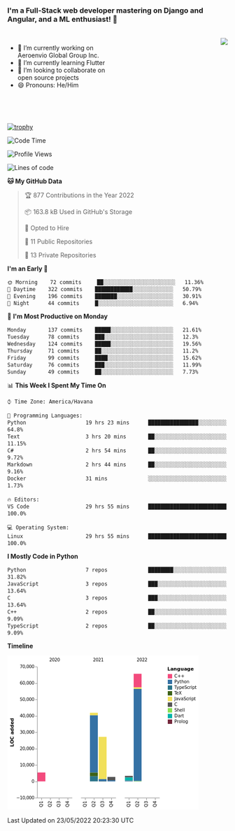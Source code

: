 ### I'm a Full-Stack web developer mastering on Django and Angular, and a ML enthusiast!  👋

<br/>

<img align="right" height="250"  src="https://media1.giphy.com/media/qgQUggAC3Pfv687qPC/giphy.gif?cid=ecf05e470ttfxgsj072btembitu1zn4ti3t3cdyg4jo5b3by&rid=giphy.gif&ct=g" />

 <div style="width:50%">
    <ul>
      <li>🔭 I’m currently working on Aeroenvio Global Group Inc.</li>
      <li>🌱 I’m currently learning Flutter</li>
      <li>👯 I’m looking to collaborate on open source projects</li>
      <li>😄 Pronouns: He/Him</li>
<!--       <li>⚡ Fun fact: I started my first professional project for a company as web dev without knowing any JS </li> -->
    </ul>
  </div>
  
<br/><br/><br/>

[![trophy](https://github-profile-trophy.vercel.app/?username=dfg-98&row=3&column=3&theme=monokai)](https://github.com/ryo-ma/github-profile-trophy)


<!--START_SECTION:waka-->
![Code Time](http://img.shields.io/badge/Code%20Time-218%20hrs%2011%20mins-blue)

![Profile Views](http://img.shields.io/badge/Profile%20Views-4-blue)

![Lines of code](https://img.shields.io/badge/From%20Hello%20World%20I%27ve%20Written-146%20Thousand%20lines%20of%20code-blue)

**🐱 My GitHub Data** 

> 🏆 877 Contributions in the Year 2022
 > 
> 📦 163.8 kB Used in GitHub's Storage 
 > 
> 💼 Opted to Hire
 > 
> 📜 11 Public Repositories 
 > 
> 🔑 13 Private Repositories  
 > 
**I'm an Early 🐤** 

```text
🌞 Morning    72 commits     ██░░░░░░░░░░░░░░░░░░░░░░░   11.36% 
🌆 Daytime    322 commits    ████████████░░░░░░░░░░░░░   50.79% 
🌃 Evening    196 commits    ███████░░░░░░░░░░░░░░░░░░   30.91% 
🌙 Night      44 commits     █░░░░░░░░░░░░░░░░░░░░░░░░   6.94%

```
📅 **I'm Most Productive on Monday** 

```text
Monday       137 commits    █████░░░░░░░░░░░░░░░░░░░░   21.61% 
Tuesday      78 commits     ███░░░░░░░░░░░░░░░░░░░░░░   12.3% 
Wednesday    124 commits    █████░░░░░░░░░░░░░░░░░░░░   19.56% 
Thursday     71 commits     ██░░░░░░░░░░░░░░░░░░░░░░░   11.2% 
Friday       99 commits     ████░░░░░░░░░░░░░░░░░░░░░   15.62% 
Saturday     76 commits     ███░░░░░░░░░░░░░░░░░░░░░░   11.99% 
Sunday       49 commits     ██░░░░░░░░░░░░░░░░░░░░░░░   7.73%

```


📊 **This Week I Spent My Time On** 

```text
⌚︎ Time Zone: America/Havana

💬 Programming Languages: 
Python                   19 hrs 23 mins      ████████████████░░░░░░░░░   64.8% 
Text                     3 hrs 20 mins       ██░░░░░░░░░░░░░░░░░░░░░░░   11.15% 
C#                       2 hrs 54 mins       ██░░░░░░░░░░░░░░░░░░░░░░░   9.72% 
Markdown                 2 hrs 44 mins       ██░░░░░░░░░░░░░░░░░░░░░░░   9.16% 
Docker                   31 mins             ░░░░░░░░░░░░░░░░░░░░░░░░░   1.73%

🔥 Editors: 
VS Code                  29 hrs 55 mins      █████████████████████████   100.0%

💻 Operating System: 
Linux                    29 hrs 55 mins      █████████████████████████   100.0%

```

**I Mostly Code in Python** 

```text
Python                   7 repos             ████████░░░░░░░░░░░░░░░░░   31.82% 
JavaScript               3 repos             ███░░░░░░░░░░░░░░░░░░░░░░   13.64% 
C                        3 repos             ███░░░░░░░░░░░░░░░░░░░░░░   13.64% 
C++                      2 repos             ██░░░░░░░░░░░░░░░░░░░░░░░   9.09% 
TypeScript               2 repos             ██░░░░░░░░░░░░░░░░░░░░░░░   9.09%

```


**Timeline**

![Chart not found](https://raw.githubusercontent.com/dfg-98/dfg-98/main/charts/bar_graph.png) 


 Last Updated on 23/05/2022 20:23:30 UTC
<!--END_SECTION:waka-->
